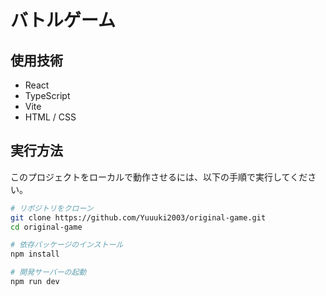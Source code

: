 # バトルゲーム

## 使用技術
- React
- TypeScript
- Vite
- HTML / CSS


## 実行方法

このプロジェクトをローカルで動作させるには、以下の手順で実行してください。

```bash
# リポジトリをクローン
git clone https://github.com/Yuuuki2003/original-game.git
cd original-game

# 依存パッケージのインストール
npm install

# 開発サーバーの起動
npm run dev


